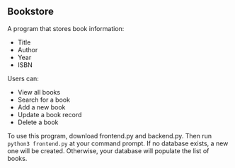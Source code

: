 ## Bookstore

A program that stores book information:
- Title
- Author
- Year
- ISBN

Users can:
- View all books
- Search for a book
- Add a new book
- Update a book record
- Delete a book

To use this program, download frontend.py and backend.py. Then run `python3 frontend.py` at your command prompt. If no database exists, a new one will be created. Otherwise, your database will populate the list of books.